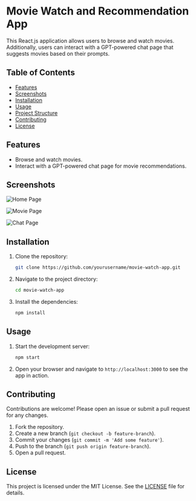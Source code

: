 # Movie Watch and Recommendation App

This React.js application allows users to browse and watch movies. Additionally, users can interact with a GPT-powered chat page that suggests movies based on their prompts.

## Table of Contents

- [Features](#features)
- [Screenshots](#screenshots)
- [Installation](#installation)
- [Usage](#usage)
- [Project Structure](#project-structure)
- [Contributing](#contributing)
- [License](#license)

## Features

- Browse and watch movies.
- Interact with a GPT-powered chat page for movie recommendations.

## Screenshots

![Home Page](screenshots/home_page.png)

![Movie Page](screenshots/movie_page.png)

![Chat Page](screenshots/chat_page.png)

## Installation

1. Clone the repository:
    ```bash
    git clone https://github.com/yourusername/movie-watch-app.git
    ```

2. Navigate to the project directory:
    ```bash
    cd movie-watch-app
    ```

3. Install the dependencies:
    ```bash
    npm install
    ```

## Usage

1. Start the development server:
    ```bash
    npm start
    ```

2. Open your browser and navigate to `http://localhost:3000` to see the app in action.


## Contributing

Contributions are welcome! Please open an issue or submit a pull request for any changes.

1. Fork the repository.
2. Create a new branch (`git checkout -b feature-branch`).
3. Commit your changes (`git commit -m 'Add some feature'`).
4. Push to the branch (`git push origin feature-branch`).
5. Open a pull request.

## License

This project is licensed under the MIT License. See the [LICENSE](LICENSE) file for details.


